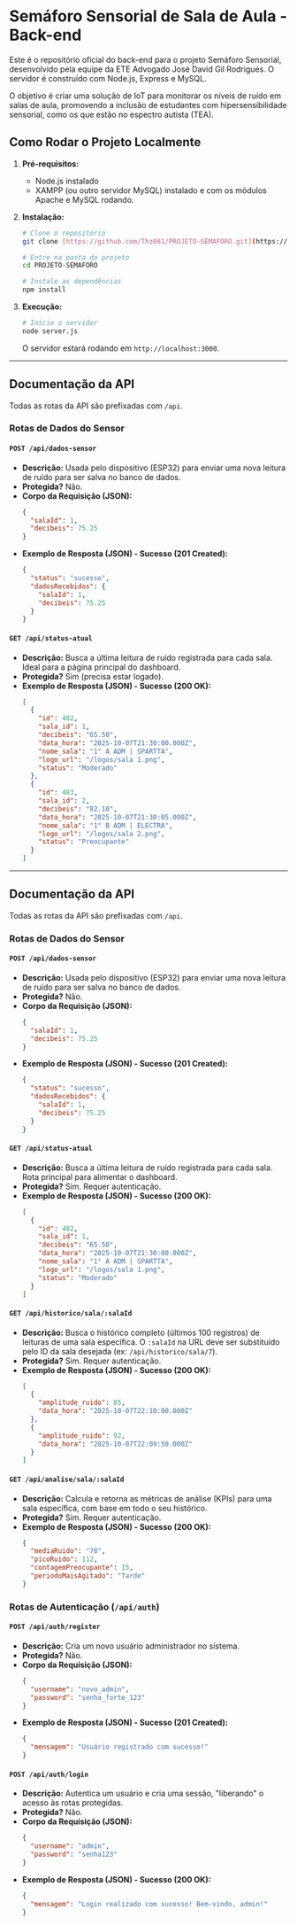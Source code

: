 # Semáforo Sensorial de Sala de Aula - Back-end

Este é o repositório oficial do back-end para o projeto Semáforo Sensorial, desenvolvido pela equipe da ETE Advogado José David Gil Rodrigues. O servidor é construído com Node.js, Express e MySQL. 

O objetivo é criar uma solução de IoT para monitorar os níveis de ruído em salas de aula, promovendo a inclusão de estudantes com hipersensibilidade sensorial, como os que estão no espectro autista (TEA). 

## Como Rodar o Projeto Localmente

1.  **Pré-requisitos:**
    * Node.js instalado
    * XAMPP (ou outro servidor MySQL) instalado e com os módulos Apache e MySQL rodando.

2.  **Instalação:**
    ```bash
    # Clone o repositório
    git clone [https://github.com/Thz081/PROJETO-SEMAFORO.git](https://github.com/Thz081/PROJETO-SEMAFORO.git)

    # Entre na pasta do projeto
    cd PROJETO-SEMAFORO

    # Instale as dependências
    npm install
    ```

3.  **Execução:**
    ```bash
    # Inicie o servidor
    node server.js
    ```
    O servidor estará rodando em `http://localhost:3000`.

---

## Documentação da API

Todas as rotas da API são prefixadas com `/api`.

### Rotas de Dados do Sensor

#### `POST /api/dados-sensor`
* **Descrição:** Usada pelo dispositivo (ESP32) para enviar uma nova leitura de ruído para ser salva no banco de dados.
* **Protegida?** Não.
* **Corpo da Requisição (JSON):**
    ```json
    {
      "salaId": 1,
      "decibeis": 75.25
    }
    ```
* **Exemplo de Resposta (JSON) - Sucesso (201 Created):**
    ```json
    {
      "status": "sucesso",
      "dadosRecebidos": {
        "salaId": 1,
        "decibeis": 75.25
      }
    }
    ```

#### `GET /api/status-atual`
* **Descrição:** Busca a última leitura de ruído registrada para cada sala. Ideal para a página principal do dashboard.
* **Protegida?** Sim (precisa estar logado).
* **Exemplo de Resposta (JSON) - Sucesso (200 OK):**
    ```json
    [
      {
        "id": 482,
        "sala_id": 1,
        "decibeis": "65.50",
        "data_hora": "2025-10-07T21:30:00.000Z",
        "nome_sala": "1° A ADM | SPARTTA",
        "logo_url": "/logos/sala 1.png",
        "status": "Moderado"
      },
      {
        "id": 483,
        "sala_id": 2,
        "decibeis": "82.10",
        "data_hora": "2025-10-07T21:30:05.000Z",
        "nome_sala": "1° B ADM | ELECTRA",
        "logo_url": "/logos/sala 2.png",
        "status": "Preocupante"
      }
    ]
    ```

---

## Documentação da API

Todas as rotas da API são prefixadas com `/api`.

### Rotas de Dados do Sensor

#### `POST /api/dados-sensor`
* **Descrição:** Usada pelo dispositivo (ESP32) para enviar uma nova leitura de ruído para ser salva no banco de dados.
* **Protegida?** Não.
* **Corpo da Requisição (JSON):**
    ```json
    {
      "salaId": 1,
      "decibeis": 75.25
    }
    ```
* **Exemplo de Resposta (JSON) - Sucesso (201 Created):**
    ```json
    {
      "status": "sucesso",
      "dadosRecebidos": {
        "salaId": 1,
        "decibeis": 75.25
      }
    }
    ```

#### `GET /api/status-atual`
* **Descrição:** Busca a última leitura de ruído registrada para cada sala. Rota principal para alimentar o dashboard.
* **Protegida?** Sim. Requer autenticação.
* **Exemplo de Resposta (JSON) - Sucesso (200 OK):**
    ```json
    [
      {
        "id": 482,
        "sala_id": 1,
        "decibeis": "65.50",
        "data_hora": "2025-10-07T21:30:00.000Z",
        "nome_sala": "1° A ADM | SPARTTA",
        "logo_url": "/logos/sala 1.png",
        "status": "Moderado"
      }
    ]
    ```

#### `GET /api/historico/sala/:salaId`
* **Descrição:** Busca o histórico completo (últimos 100 registros) de leituras de uma sala específica. O `:salaId` na URL deve ser substituído pelo ID da sala desejada (ex: `/api/historico/sala/7`).
* **Protegida?** Sim. Requer autenticação.
* **Exemplo de Resposta (JSON) - Sucesso (200 OK):**
    ```json
    [
      {
        "amplitude_ruido": 85,
        "data_hora": "2025-10-07T22:10:00.000Z"
      },
      {
        "amplitude_ruido": 92,
        "data_hora": "2025-10-07T22:09:50.000Z"
      }
    ]
    ```

#### `GET /api/analise/sala/:salaId`
* **Descrição:** Calcula e retorna as métricas de análise (KPIs) para uma sala específica, com base em todo o seu histórico.
* **Protegida?** Sim. Requer autenticação.
* **Exemplo de Resposta (JSON) - Sucesso (200 OK):**
    ```json
    {
      "mediaRuido": "78",
      "picoRuido": 112,
      "contagemPreocupante": 15,
      "periodoMaisAgitado": "Tarde"
    }
    ```

### Rotas de Autenticação (`/api/auth`)

#### `POST /api/auth/register`
* **Descrição:** Cria um novo usuário administrador no sistema.
* **Protegida?** Não.
* **Corpo da Requisição (JSON):**
    ```json
    {
      "username": "novo_admin",
      "password": "senha_forte_123"
    }
    ```
* **Exemplo de Resposta (JSON) - Sucesso (201 Created):**
    ```json
    {
      "mensagem": "Usuário registrado com sucesso!"
    }
    ```

#### `POST /api/auth/login`
* **Descrição:** Autentica um usuário e cria uma sessão, "liberando" o acesso às rotas protegidas.
* **Protegida?** Não.
* **Corpo da Requisição (JSON):**
    ```json
    {
      "username": "admin",
      "password": "senha123"
    }
    ```
* **Exemplo de Resposta (JSON) - Sucesso (200 OK):**
    ```json
    {
      "mensagem": "Login realizado com sucesso! Bem-vindo, admin!"
    }
    ```
